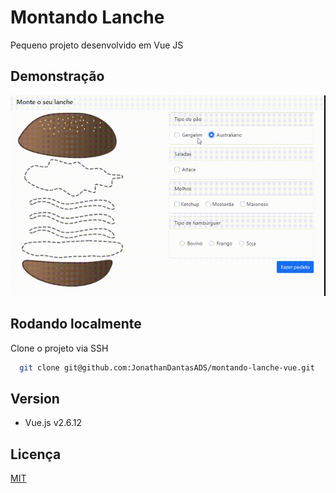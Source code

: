 
# Montando Lanche

Pequeno projeto desenvolvido em Vue JS


## Demonstração

![gif](https://github.com/JonathanDantasADS/assets/blob/main/video/montando-lanche/montando-lanche.gif?raw=true)


## Rodando localmente

Clone o projeto via SSH

```bash
  git clone git@github.com:JonathanDantasADS/montando-lanche-vue.git
```


## Version

- Vue.js v2.6.12



## Licença

[MIT](https://choosealicense.com/licenses/mit/)

